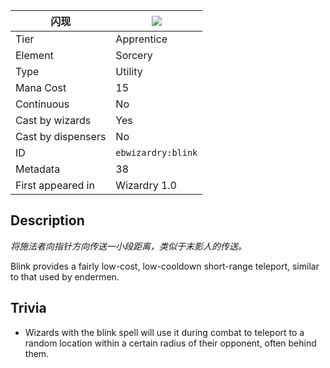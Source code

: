 | 闪现 |![](https://github.com/Electroblob77/Wizardry/blob/1.12.2/src/main/resources/assets/ebwizardry/textures/spells/blink.png)|
|---|---|
| Tier | Apprentice |
| Element | Sorcery |
| Type | Utility |
| Mana Cost | 15 |
| Continuous | No |
| Cast by wizards | Yes |
| Cast by dispensers | No |
| ID | `ebwizardry:blink` |
| Metadata | 38 |
| First appeared in | Wizardry 1.0 |
## Description
_将施法者向指针方向传送一小段距离，类似于末影人的传送。_

Blink provides a fairly low-cost, low-cooldown short-range teleport, similar to that used by endermen.

## Trivia
- Wizards with the blink spell will use it during combat to teleport to a random location within a certain radius of their opponent, often behind them.
